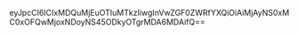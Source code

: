 eyJpcCI6ICIxMDQuMjEuOTIuMTkzIiwgInVwZGF0ZWRfYXQiOiAiMjAyNS0xMC0xOFQwMjoxNDoyNS45ODkyOTgrMDA6MDAifQ==